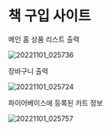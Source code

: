# 책 구입 사이트

메인 홈 상품 리스트 출력

![20221101_025736](https://user-images.githubusercontent.com/75942405/199077754-b7b4820c-6419-4e39-bc0a-02dece52673f.png)

장바구니 출력

![20221101_025724](https://user-images.githubusercontent.com/75942405/199077750-512ec761-6688-4a38-a026-d2c840323efc.png)

파이어베이스에 등록된 카트 정보

![20221101_025757](https://user-images.githubusercontent.com/75942405/199077742-28b4d194-27aa-43c8-badf-e208b212afdb.png)
